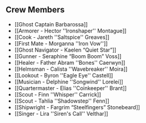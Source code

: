 
## Crew Members

- [[Ghost Captain Barbarossa]]
- [[Armorer - Hector ''Ironshaper'' Montague]]
- [[Cook - Jareth ''Saltspice'' Greaves]]
- [[First Mate - Morganna ''Iron Vow'']]
- [[Ghost Navigator - Kaelen “Quiet Star”]]
- [[Gunner - Seraphine “Boom Boom” Voss]]
- [[Healer - Father Abram ''Bones'' Caerwyn]]
- [[Helmsman - Calista ''Wavebreaker'' Moira]]
- [[Lookout - Byron ''Eagle Eye'' Castell]]
- [[Musician - Delphine ''Songwind'' Lorelei]]
- [[Quartermaster - Elias ''Coinkeeper'' Brant]]
- [[Scout - Finn ''Whisper'' Carrick]]
- [[Scout - Tahlia ''Shadowstep'' Fenn]]
- [[Shipwright - Fargrim “Steelfingers” Stonebeard]]
- [[Singer - Lira ''Siren's Call'' Velthar]]
